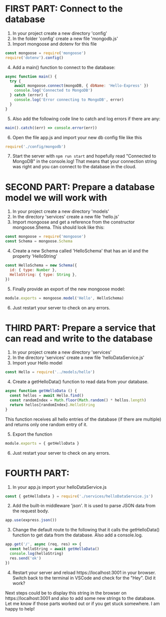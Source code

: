 # FIRST PART: Connect to the database

1. In your project create a new directory 'config'
2. In the folder 'config' create a new file 'mongodb.js'
3. Import mongoose and dotenv for this file

```js
const mongoose = require('mongoose')
require('dotenv').config()
```

4. Add a main() function to connect to the database:

```js
async function main() {
  try {
    await mongoose.connect(mongoDB, { dbName: 'Hello-Express' })
    console.log('Connected to MongoDB')
  } catch (error) {
    console.log('Error connecting to MongoDB', error)
  }
}
```

5. Also add the following code line to catch and log errors if there are any:

```js
main().catch((err) => console.error(err))
```

6. Open the file app.js and import your new db config file like this

```js
require('./config/mongodb')
```

7. Start the server with `npm run start` and hopefully read "Connected to MongoDB" in the console.log! That means that your connection string was right and you can connect to the database in the cloud.


# SECOND PART: Prepare a database model we will work with

1. In your project create a new directory 'models'
2. In the directory 'services' create a new file 'hello.js'
3. Import mongoose and get a reference from the constructor mongoose.Shema. This should look like this:

```js
const mongoose = require('mongoose')
const Schema = mongoose.Schema
```

4. Create a new Schema called 'HelloSchema' that has an id and the property 'HelloString'

```js
const HelloSchema = new Schema({
  id: { type: Number },
  HelloString: { type: String },
})
```

5. Finally provide an export of the new mongoose model:

```js
module.exports = mongoose.model('Hello', HelloSchema)
```

6. Just restart your server to check on any errors.


# THIRD PART: Prepare a service that can read and write to the database

1. In your project create a new directory 'services'
2. In the directory 'services' create a new file 'helloDataService.js'
3. Import your Hello model

```js
const Hello = require('../models/hello')
```

4. Create a getHelloData() function to read data from your database.

```js
async function getHelloData () {
  const hellos = await Hello.find()
  const randomIndex = Math.floor(Math.random() * hellos.length)
  return hellos[randomIndex].HelloString
}
```

This function receives all hello entries of the database (if there are multiple) and returns only one random entry of it.

5. Export the function

```js
module.exports = { getHelloData }
```

6. Just restart your server to check on any errors.


# FOURTH PART:

1. In your app.js import your helloDataService.js

```js
const { getHelloData } = require('./services/helloDataService.js')
```

2. Add the built-in middleware 'json'. It is used to parse JSON data from the request body.

```js
app.use(express.json())
```

3. Change the default route to the following that it calls the getHelloData() function to get data from the database. Also add a console.log.

```js
app.get('/', async (req, res) => {
  const helloString = await getHelloData()
  console.log(helloString)
  res.send('ok')
})
```

4. Restart your server and reload https://localhost:3001 in your browser. Switch back to the terminal in VSCode and check for the "Hey". Did it work?

Next steps could be to display this string in the browser on https://localhost:3001 and also to add some new strings to the database. Let me know if those parts worked out or if you get stuck somewhere. I am happy to help!